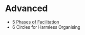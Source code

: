 # Advanced

* [5 Phases of Facilitation](five_phases_of_facilitation/index.md)
* 6 Circles for Harmless Organising


